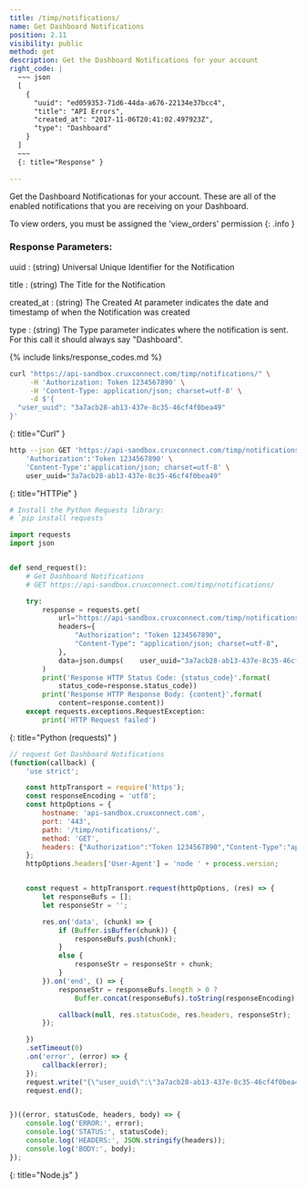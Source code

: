 ```yaml
---
title: /timp/notifications/
name: Get Dashboard Notifications
position: 2.11
visibility: public
method: get
description: Get the Dashboard Notifications for your account
right_code: |
  ~~~ json
  [
    {
      "uuid": "ed059353-71d6-44da-a676-22134e37bcc4",
      "title": "API Errors",
      "created_at": "2017-11-06T20:41:02.497923Z",
      "type": "Dashboard"
    }
  ]
  ~~~
  {: title="Response" }

---
```

Get the Dashboard Notificationas for your account. These are all of the enabled notifications that you are receiving on your Dashboard.

To view orders, you must be assigned the 'view_orders' permission
{: .info }

### Response Parameters:

uuid
: (string) Universal Unique Identifier for the Notification

title
: (string) The Title for the Notification

created_at
: (string) The Created At parameter indicates the date and timestamp of when the Notification was created

type
: (string) The Type parameter indicates where the notification is sent. For this call it should always say "Dashboard".

{% include links/response_codes.md %}

~~~ bash
curl "https://api-sandbox.cruxconnect.com/timp/notifications/" \
     -H 'Authorization: Token 1234567890' \
     -H 'Content-Type: application/json; charset=utf-8' \
     -d $'{
  "user_uuid": "3a7acb28-ab13-437e-8c35-46cf4f0bea49"
}'

~~~
{: title="Curl" }

~~~ bash
http --json GET 'https://api-sandbox.cruxconnect.com/timp/notifications/' \
    'Authorization':'Token 1234567890' \
    'Content-Type':'application/json; charset=utf-8' \
    user_uuid="3a7acb28-ab13-437e-8c35-46cf4f0bea49"

~~~
{: title="HTTPie" }

~~~ python
# Install the Python Requests library:
# `pip install requests`

import requests
import json


def send_request():
    # Get Dashboard Notifications
    # GET https://api-sandbox.cruxconnect.com/timp/notifications/

    try:
        response = requests.get(
            url="https://api-sandbox.cruxconnect.com/timp/notifications/",
            headers={
                "Authorization": "Token 1234567890",
                "Content-Type": "application/json; charset=utf-8",
            },
            data=json.dumps(    user_uuid="3a7acb28-ab13-437e-8c35-46cf4f0bea49")
        )
        print('Response HTTP Status Code: {status_code}'.format(
            status_code=response.status_code))
        print('Response HTTP Response Body: {content}'.format(
            content=response.content))
    except requests.exceptions.RequestException:
        print('HTTP Request failed')

~~~
{: title="Python (requests)" }

~~~ javascript
// request Get Dashboard Notifications
(function(callback) {
    'use strict';

    const httpTransport = require('https');
    const responseEncoding = 'utf8';
    const httpOptions = {
        hostname: 'api-sandbox.cruxconnect.com',
        port: '443',
        path: '/timp/notifications/',
        method: 'GET',
        headers: {"Authorization":"Token 1234567890","Content-Type":"application/json; charset=utf-8"}
    };
    httpOptions.headers['User-Agent'] = 'node ' + process.version;


    const request = httpTransport.request(httpOptions, (res) => {
        let responseBufs = [];
        let responseStr = '';

        res.on('data', (chunk) => {
            if (Buffer.isBuffer(chunk)) {
                responseBufs.push(chunk);
            }
            else {
                responseStr = responseStr + chunk;
            }
        }).on('end', () => {
            responseStr = responseBufs.length > 0 ?
                Buffer.concat(responseBufs).toString(responseEncoding) : responseStr;

            callback(null, res.statusCode, res.headers, responseStr);
        });

    })
    .setTimeout(0)
    .on('error', (error) => {
        callback(error);
    });
    request.write("{\"user_uuid\":\"3a7acb28-ab13-437e-8c35-46cf4f0bea49\"}")
    request.end();


})((error, statusCode, headers, body) => {
    console.log('ERROR:', error);
    console.log('STATUS:', statusCode);
    console.log('HEADERS:', JSON.stringify(headers));
    console.log('BODY:', body);
});

~~~
{: title="Node.js" }
